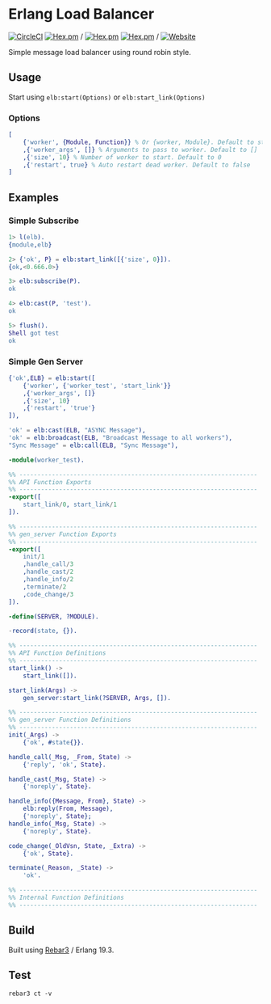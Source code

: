 # Erlang Load Balancer

[![CircleCI](https://img.shields.io/circleci/project/github/macpie/elb.svg?label=Build)](https://circleci.com/gh/macpie/elb)
[![Hex.pm](https://img.shields.io/hexpm/l/elb.svg?label=License)](https://github.com/macpie/elb/blob/master/LICENSE) /
[![Hex.pm](https://img.shields.io/hexpm/v/elb.svg)](https://hex.pm/packages/elb)
[![Hex.pm](https://img.shields.io/hexpm/dt/elb.svg?label=Downloads)](https://hex.pm/packages/elb) /
[![Website](https://img.shields.io/website-Up-Down-brightgreen-red/http/shields.io.svg?label=EDoc)](https://macpie.github.io/elb/)

Simple message load balancer using round robin style.

## Usage

Start using `elb:start(Options)` or `elb:start_link(Options)`

### Options

```Erlang
[
    {'worker', {Module, Function}} % Or {worker, Module}. Default to start_link function
    ,{'worker_args', []} % Arguments to pass to worker. Default to []
    ,{'size', 10} % Number of worker to start. Default to 0
    ,{'restart', true} % Auto restart dead worker. Default to false
]
```

## Examples

### Simple Subscribe

```Erlang
1> l(elb).
{module,elb}

2> {'ok', P} = elb:start_link([{'size', 0}]).
{ok,<0.666.0>}

3> elb:subscribe(P).
ok

4> elb:cast(P, 'test').
ok

5> flush().
Shell got test
ok
```

### Simple Gen Server

```Erlang
{'ok',ELB} = elb:start([
    {'worker', {'worker_test', 'start_link'}}
    ,{'worker_args', []}
    ,{'size', 10}
    ,{'restart', 'true'}
]),

'ok' = elb:cast(ELB, "ASYNC Message"),
'ok' = elb:broadcast(ELB, "Broadcast Message to all workers"),
"Sync Message" = elb:call(ELB, "Sync Message"),
```

```Erlang
-module(worker_test).

%% ------------------------------------------------------------------
%% API Function Exports
%% ------------------------------------------------------------------
-export([
    start_link/0, start_link/1
]).

%% ------------------------------------------------------------------
%% gen_server Function Exports
%% ------------------------------------------------------------------
-export([
    init/1
    ,handle_call/3
    ,handle_cast/2
    ,handle_info/2
    ,terminate/2
    ,code_change/3
]).

-define(SERVER, ?MODULE).

-record(state, {}).

%% ------------------------------------------------------------------
%% API Function Definitions
%% ------------------------------------------------------------------
start_link() ->
    start_link([]).

start_link(Args) ->
    gen_server:start_link(?SERVER, Args, []).

%% ------------------------------------------------------------------
%% gen_server Function Definitions
%% ------------------------------------------------------------------
init(_Args) ->
    {'ok', #state{}}.

handle_call(_Msg, _From, State) ->
    {'reply', 'ok', State}.

handle_cast(_Msg, State) ->
    {'noreply', State}.

handle_info({Message, From}, State) ->
    elb:reply(From, Message),
    {'noreply', State};
handle_info(_Msg, State) ->
    {'noreply', State}.

code_change(_OldVsn, State, _Extra) ->
    {'ok', State}.

terminate(_Reason, _State) ->
    'ok'.

%% ------------------------------------------------------------------
%% Internal Function Definitions
%% ------------------------------------------------------------------

```

## Build

Built using [Rebar3](http://www.rebar3.org) / Erlang 19.3.

## Test

`rebar3 ct -v`
